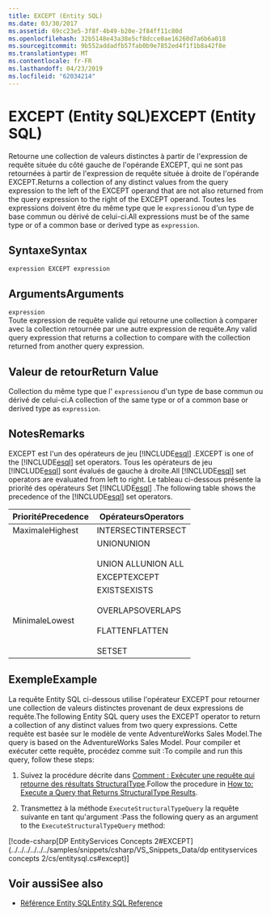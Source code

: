 ```yaml
---
title: EXCEPT (Entity SQL)
ms.date: 03/30/2017
ms.assetid: 69cc23e5-3f8f-4b49-b20e-2f84ff11c80d
ms.openlocfilehash: 32b5148e43a38e5cf8dcce0ae16260d7a6b6a018
ms.sourcegitcommit: 9b552addadfb57fab0b9e7852ed4f1f1b8a42f8e
ms.translationtype: MT
ms.contentlocale: fr-FR
ms.lasthandoff: 04/23/2019
ms.locfileid: "62034214"
---
```

# <a name="except-entity-sql"></a><span data-ttu-id="8ccac-102">EXCEPT (Entity SQL)</span><span class="sxs-lookup"><span data-stu-id="8ccac-102">EXCEPT (Entity SQL)</span></span>
<span data-ttu-id="8ccac-103">Retourne une collection de valeurs distinctes à partir de l'expression de requête située du côté gauche de l'opérande EXCEPT, qui ne sont pas retournées à partir de l'expression de requête située à droite de l'opérande EXCEPT.</span><span class="sxs-lookup"><span data-stu-id="8ccac-103">Returns a collection of any distinct values from the query expression to the left of the EXCEPT operand that are not also returned from the query expression to the right of the EXCEPT operand.</span></span> <span data-ttu-id="8ccac-104">Toutes les expressions doivent être du même type que le `expression`ou d'un type de base commun ou dérivé de celui-ci.</span><span class="sxs-lookup"><span data-stu-id="8ccac-104">All expressions must be of the same type or of a common base or derived type as `expression`.</span></span>  
  
## <a name="syntax"></a><span data-ttu-id="8ccac-105">Syntaxe</span><span class="sxs-lookup"><span data-stu-id="8ccac-105">Syntax</span></span>  
  
```  
expression EXCEPT expression  
```  
  
## <a name="arguments"></a><span data-ttu-id="8ccac-106">Arguments</span><span class="sxs-lookup"><span data-stu-id="8ccac-106">Arguments</span></span>  
 `expression`  
 <span data-ttu-id="8ccac-107">Toute expression de requête valide qui retourne une collection à comparer avec la collection retournée par une autre expression de requête.</span><span class="sxs-lookup"><span data-stu-id="8ccac-107">Any valid query expression that returns a collection to compare with the collection returned from another query expression.</span></span>  
  
## <a name="return-value"></a><span data-ttu-id="8ccac-108">Valeur de retour</span><span class="sxs-lookup"><span data-stu-id="8ccac-108">Return Value</span></span>  
 <span data-ttu-id="8ccac-109">Collection du même type que l' `expression`ou d'un type de base commun ou dérivé de celui-ci.</span><span class="sxs-lookup"><span data-stu-id="8ccac-109">A collection of the same type or of a common base or derived type as `expression`.</span></span>  
  
## <a name="remarks"></a><span data-ttu-id="8ccac-110">Notes</span><span class="sxs-lookup"><span data-stu-id="8ccac-110">Remarks</span></span>  
 <span data-ttu-id="8ccac-111">EXCEPT est l'un des opérateurs de jeu [!INCLUDE[esql](../../../../../../includes/esql-md.md)] .</span><span class="sxs-lookup"><span data-stu-id="8ccac-111">EXCEPT is one of the [!INCLUDE[esql](../../../../../../includes/esql-md.md)] set operators.</span></span> <span data-ttu-id="8ccac-112">Tous les opérateurs de jeu [!INCLUDE[esql](../../../../../../includes/esql-md.md)] sont évalués de gauche à droite.</span><span class="sxs-lookup"><span data-stu-id="8ccac-112">All [!INCLUDE[esql](../../../../../../includes/esql-md.md)] set operators are evaluated from left to right.</span></span> <span data-ttu-id="8ccac-113">Le tableau ci-dessous présente la priorité des opérateurs Set [!INCLUDE[esql](../../../../../../includes/esql-md.md)] .</span><span class="sxs-lookup"><span data-stu-id="8ccac-113">The following table shows the precedence of the [!INCLUDE[esql](../../../../../../includes/esql-md.md)] set operators.</span></span>  
  
|<span data-ttu-id="8ccac-114">Priorité</span><span class="sxs-lookup"><span data-stu-id="8ccac-114">Precedence</span></span>|<span data-ttu-id="8ccac-115">Opérateurs</span><span class="sxs-lookup"><span data-stu-id="8ccac-115">Operators</span></span>|  
|----------------|---------------|  
|<span data-ttu-id="8ccac-116">Maximale</span><span class="sxs-lookup"><span data-stu-id="8ccac-116">Highest</span></span>|<span data-ttu-id="8ccac-117">INTERSECT</span><span class="sxs-lookup"><span data-stu-id="8ccac-117">INTERSECT</span></span>|  
||<span data-ttu-id="8ccac-118">UNION</span><span class="sxs-lookup"><span data-stu-id="8ccac-118">UNION</span></span><br /><br /> <span data-ttu-id="8ccac-119">UNION ALL</span><span class="sxs-lookup"><span data-stu-id="8ccac-119">UNION ALL</span></span>|  
||<span data-ttu-id="8ccac-120">EXCEPT</span><span class="sxs-lookup"><span data-stu-id="8ccac-120">EXCEPT</span></span>|  
|<span data-ttu-id="8ccac-121">Minimale</span><span class="sxs-lookup"><span data-stu-id="8ccac-121">Lowest</span></span>|<span data-ttu-id="8ccac-122">EXISTS</span><span class="sxs-lookup"><span data-stu-id="8ccac-122">EXISTS</span></span><br /><br /> <span data-ttu-id="8ccac-123">OVERLAPS</span><span class="sxs-lookup"><span data-stu-id="8ccac-123">OVERLAPS</span></span><br /><br /> <span data-ttu-id="8ccac-124">FLATTEN</span><span class="sxs-lookup"><span data-stu-id="8ccac-124">FLATTEN</span></span><br /><br /> <span data-ttu-id="8ccac-125">SET</span><span class="sxs-lookup"><span data-stu-id="8ccac-125">SET</span></span>|  
  
## <a name="example"></a><span data-ttu-id="8ccac-126">Exemple</span><span class="sxs-lookup"><span data-stu-id="8ccac-126">Example</span></span>  
 <span data-ttu-id="8ccac-127">La requête Entity SQL ci-dessous utilise l'opérateur EXCEPT pour retourner une collection de valeurs distinctes provenant de deux expressions de requête.</span><span class="sxs-lookup"><span data-stu-id="8ccac-127">The following Entity SQL query uses the EXCEPT operator to return a collection of any distinct values from two query expressions.</span></span> <span data-ttu-id="8ccac-128">Cette requête est basée sur le modèle de vente AdventureWorks Sales Model.</span><span class="sxs-lookup"><span data-stu-id="8ccac-128">The query is based on the AdventureWorks Sales Model.</span></span> <span data-ttu-id="8ccac-129">Pour compiler et exécuter cette requête, procédez comme suit :</span><span class="sxs-lookup"><span data-stu-id="8ccac-129">To compile and run this query, follow these steps:</span></span>  
  
1. <span data-ttu-id="8ccac-130">Suivez la procédure décrite dans [Comment : Exécuter une requête qui retourne des résultats StructuralType](../../../../../../docs/framework/data/adonet/ef/how-to-execute-a-query-that-returns-structuraltype-results.md).</span><span class="sxs-lookup"><span data-stu-id="8ccac-130">Follow the procedure in [How to: Execute a Query that Returns StructuralType Results](../../../../../../docs/framework/data/adonet/ef/how-to-execute-a-query-that-returns-structuraltype-results.md).</span></span>  
  
2. <span data-ttu-id="8ccac-131">Transmettez à la méthode `ExecuteStructuralTypeQuery` la requête suivante en tant qu'argument :</span><span class="sxs-lookup"><span data-stu-id="8ccac-131">Pass the following query as an argument to the `ExecuteStructuralTypeQuery` method:</span></span>  
  
 [!code-csharp[DP EntityServices Concepts 2#EXCEPT](../../../../../../samples/snippets/csharp/VS_Snippets_Data/dp entityservices concepts 2/cs/entitysql.cs#except)]  
  
## <a name="see-also"></a><span data-ttu-id="8ccac-132">Voir aussi</span><span class="sxs-lookup"><span data-stu-id="8ccac-132">See also</span></span>

- [<span data-ttu-id="8ccac-133">Référence Entity SQL</span><span class="sxs-lookup"><span data-stu-id="8ccac-133">Entity SQL Reference</span></span>](../../../../../../docs/framework/data/adonet/ef/language-reference/entity-sql-reference.md)
